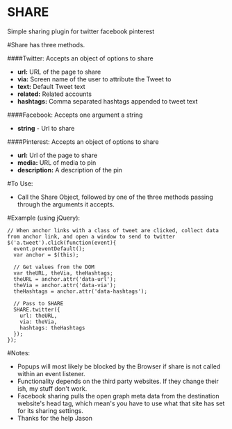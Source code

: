 SHARE
=====

Simple sharing plugin for twitter facebook pinterest

#Share has three methods.

####Twitter: Accepts an object of options to share

* **url:**	URL of the page to share
* **via:**	Screen name of the user to attribute the Tweet to
* **text:**	Default Tweet text
* **related:**	Related accounts
* **hashtags:**	Comma separated hashtags appended to tweet text
    
####Facebook: Accepts one argument a string
* **string** - Url to share
    
####Pinterest: Accepts an object of options to share
* **url:** Url of the page to share
* **media:** URL of media to pin
* **description:** A description of the pin
    
#To Use:
* Call the Share Object, followed by one of the three methods passing through the arguments it accepts.
  
#Example (using jQuery):

````
// When anchor links with a class of tweet are clicked, collect data from anchor link, and open a window to send to twitter
$('a.tweet').click(function(event){
  event.preventDefault();
  var anchor = $(this);
  
  // Get values from the DOM
  var theURL, theVia, theHashtags;
  theURL = anchor.attr('data-url');
  theVia = anchor.attr('data-via');
  theHashtags = anchor.attr('data-hashtags');
  
  // Pass to SHARE
  SHARE.twitter({
    url: theURL,
    via: theVia,
    hashtags: theHashtags
  });
});
````

#Notes:
* Popups will most likely be blocked by the Browser if share is not called within an event listener.
* Functionality depends on the third party websites. If they change their ish, my stuff don't work.
* Facebook sharing pulls the open graph meta data from the destination website's head tag, which mean's you have to use what that site has set for its sharing settings.
* Thanks for the help Jason
